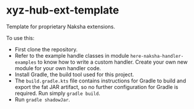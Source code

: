 # xyz-hub-ext-template
Template for proprietary Naksha extensions.

To use this:
- First clone the repository. 
- Refer to the example handle classes in module `here-naksha-handler-examples` to know how to write a custom handler.
Create your own new module for your own handler code.
- Install Gradle, the build tool used for this project.
- The `build.gradle.kts` file contains instructions for Gradle to build and export the fat JAR artifact, so no further configuration for Gradle is required. Run simply `gradle build`.
- Run `gradle shadowJar`.